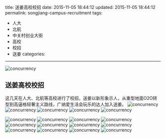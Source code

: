 ﻿title: 送姜高校校招
date: 2015-11-05 18:44:12
updated: 2015-11-05 18:44:12
permalink: songjiang-campus-recruitment
tags:
 - 人大
 - 北航
 - 中关村创业大街
 - 高校
 - 校招
 - 送姜
categories:

---
![concurrency](http://7jprdp.com1.z0.glb.clouddn.com/sj.campus-21.jpg)

## 送姜高校校招
这几天在人大、北航等高校进行了校招，送姜以新形象示人，从重型地面O2O转型到高逼格轻奢主义路线，广纳爱生活会玩乐的达人加入送姜。
![concurrency](http://7jprdp.com1.z0.glb.clouddn.com/sj.campus-22.jpg)
![concurrency](http://7jprdp.com1.z0.glb.clouddn.com/sj.campus-23.jpg)
![concurrency](http://7jprdp.com1.z0.glb.clouddn.com/sj.campus-24.jpg)
![concurrency](http://7jprdp.com1.z0.glb.clouddn.com/sj.campus-25.jpg)
![concurrency](http://7jprdp.com1.z0.glb.clouddn.com/sj.campus-26.jpg)

![concurrency](http://7jprdp.com1.z0.glb.clouddn.com/sj.campus-01.jpg)
![concurrency](http://7jprdp.com1.z0.glb.clouddn.com/sj.campus-02.jpg)
![concurrency](http://7jprdp.com1.z0.glb.clouddn.com/sj.campus-03.jpg)
![concurrency](http://7jprdp.com1.z0.glb.clouddn.com/sj.campus-04.jpg)
![concurrency](http://7jprdp.com1.z0.glb.clouddn.com/sj.campus-05.jpg)
![concurrency](http://7jprdp.com1.z0.glb.clouddn.com/sj.campus-06.jpg)
![concurrency](http://7jprdp.com1.z0.glb.clouddn.com/sj.campus-07.jpg)
![concurrency](http://7jprdp.com1.z0.glb.clouddn.com/sj.campus-08.jpg)
![concurrency](http://7jprdp.com1.z0.glb.clouddn.com/sj.campus-09.jpg)
![concurrency](http://7jprdp.com1.z0.glb.clouddn.com/sj.campus-10.jpg)
![concurrency](http://7jprdp.com1.z0.glb.clouddn.com/sj.campus-11.jpg)
![concurrency](http://7jprdp.com1.z0.glb.clouddn.com/sj.campus-12.jpg)
